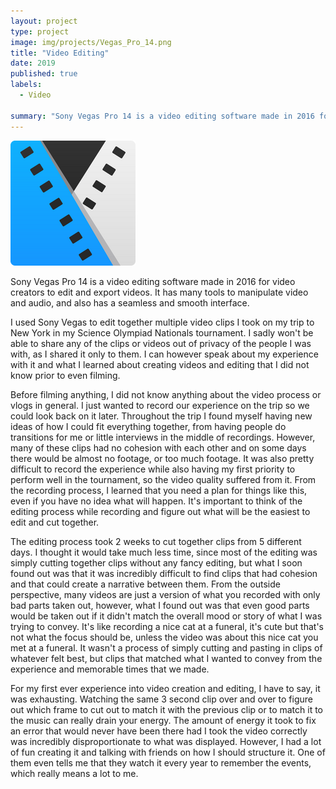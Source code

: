 ```yaml
---
layout: project
type: project
image: img/projects/Vegas_Pro_14.png
title: "Video Editing"
date: 2019
published: true
labels:
  - Video

summary: "Sony Vegas Pro 14 is a video editing software made in 2016 for video creators to edit and export videos."
---
```


<img width="200px" class="text-center rounded float-start pe-4" src="../img/projects/Vegas_Pro_14.png">

Sony Vegas Pro 14 is a video editing software made in 2016 for video creators to edit and export videos. It has many tools to manipulate video and audio, and also has a seamless and smooth interface.

I used Sony Vegas to edit together multiple video clips I took on my trip to New York in my Science Olympiad Nationals tournament. I sadly won't be able to share any of the clips or videos out of privacy of the people I was with, as I shared it only to them. I can however speak about my experience with it and what I learned about creating videos and editing that I did not know prior to even filming.

Before filming anything, I did not know anything about the video process or vlogs in general. I just wanted to record our experience on the trip so we could look back on it later. Throughout the trip I found myself having new ideas of how I could fit everything together, from having people do transitions for me or little interviews in the middle of recordings. However, many of these clips had no cohesion with each other and on some days there would be almost no footage, or too much footage. It was also pretty difficult to record the experience while also having my first priority to perform well in the tournament, so the video quality suffered from it. From the recording process, I learned that you need a plan for things like this, even if you have no idea what will happen. It's important to think of the editing process while recording and figure out what will be the easiest to edit and cut together.

The editing process took 2 weeks to cut together clips from 5 different days. I thought it would take much less time, since most of the editing was simply cutting together clips without any fancy editing, but what I soon found out was that it was incredibly difficult to find clips that had cohesion and that could create a narrative between them. From the outside perspective, many videos are just a version of what you recorded with only bad parts taken out, however, what I found out was that even good parts would be taken out if it didn't match the overall mood or story of what I was trying to convey. It's like recording a nice cat at a funeral, it's cute but that's not what the focus should be, unless the video was about this nice cat you met at a funeral. It wasn't a process of simply cutting and pasting in clips of whatever felt best, but clips that matched what I wanted to convey from the experience and memorable times that we made.

For my first ever experience into video creation and editing, I have to say, it was exhausting. Watching the same 3 second clip over and over to figure out which frame to cut out to match it with the previous clip or to match it to the music can really drain your energy. The amount of energy it took to fix an error that would never have been there had I took the video correctly was incredibly disproportionate to what was displayed. However, I had a lot of fun creating it and talking with friends on how I should structure it. One of them even tells me that they watch it every year to remember the events, which really means a lot to me.
